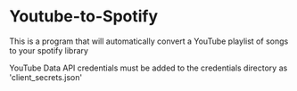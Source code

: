 # Youtube-to-Spotify

This is a program that will automatically convert a YouTube playlist of songs to your spotify library

YouTube Data API credentials must be added to the credentials directory as 'client_secrets.json'
